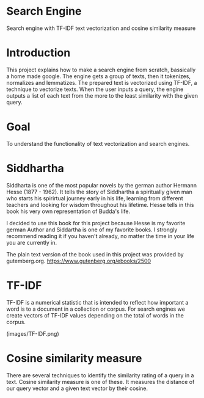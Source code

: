 # Search Engine
Search engine with  TF-IDF text vectorization and cosine similarity measure

# Introduction
This project explains how to make a search engine from scratch, bassically a home made google. The engine gets a group of texts, then it tokenizes, normalizes and lemmatizes. The prepared text is vectorized using TF-IDF, a technique to vectorize texts. When the user inputs a query, the engine outputs a list of each text from the more to the least similarity with the given query.

# Goal
To understand the functionality of text vectorization and search engines.

# Siddhartha
Siddharta is one of the most popular novels by the german author Hermann Hesse (1877 - 1962). It tells the story of Siddhartha a spiritually given man who starts his spirirtual journey early in his life, learning from different teachers and looking for wisdom throughout his lifetime. Hesse tells in this book his very own representation of Budda's life.

I decided to use this book for this project because Hesse is my favorite german Author and Siddartha is one of my favorite books. I strongly recommend reading it if you haven't already, no matter the time in your life you are currently in.

The plain text version of the book used in this project was provided by gutemberg.org.
https://www.gutenberg.org/ebooks/2500

# TF-IDF
TF-IDF is a numerical statistic that is intended to reflect how important a word is to a document in a collection or corpus. For search engines we create vectors of TF-IDF values depending on the total of words in the corpus.

(images/TF-IDF.png)

# Cosine similarity measure
There are several techniques to identify the similarity rating of a query in a text. Cosine similarity measure is one of these. It measures the distance of our query vector and a given text vector by their cosine.
